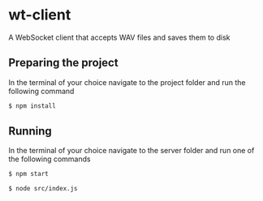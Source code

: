 # wt-client
A WebSocket client that accepts WAV files and saves them to disk

## Preparing the project

In the terminal of your choice navigate to the project folder and run the following command

```bash
$ npm install
```

## Running

In the terminal of your choice navigate to the server folder and run one of the following commands

```bash
$ npm start
```

```bash
$ node src/index.js
```
